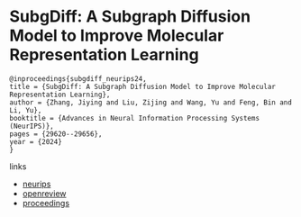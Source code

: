 # SubgDiff: A Subgraph Diffusion Model to Improve Molecular Representation Learning

```
@inproceedings{subgdiff_neurips24,
title = {SubgDiff: A Subgraph Diffusion Model to Improve Molecular Representation Learning},
author = {Zhang, Jiying and Liu, Zijing and Wang, Yu and Feng, Bin and Li, Yu},
booktitle = {Advances in Neural Information Processing Systems (NeurIPS)},
pages = {29620--29656},
year = {2024}
}
```

links
- [neurips](https://nips.cc/Conferences/2024/Schedule?showEvent=94004)
- [openreview](https://openreview.net/forum?id=iSMTo0toDO)
- [proceedings](https://papers.nips.cc//paper_files/paper/2024/hash/3477ca0ce484aa2fa42c1361ab601c25-Abstract-Conference.html)
